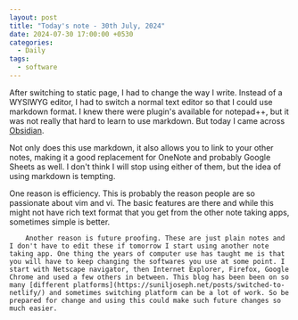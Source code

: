 ```yaml
---
layout: post
title: "Today's note - 30th July, 2024"
date: 2024-07-30 17:00:00 +0530
categories:
  - Daily
tags:
  - software
---
```


After switching to static page, I had to change the way I write. Instead of a WYSIWYG editor, I had to switch a normal text editor so that I could use markdown format. I knew there were plugin's available for notepad++, but it was not really that hard to learn to use markdown. But today I came across [Obsidian](https://obsidian.md/). 

Not only does this use markdown, it also allows you to link to your other notes, making it a good replacement for OneNote and probably Google Sheets as well. I don't think I will stop using either of them, but the idea of using markdown is tempting. 

One reason is efficiency. This is probably the reason people are so passionate about vim and vi. The basic features are there and while this might not have rich text format that you get from the other note taking apps, sometimes simple is better.

		Another reason is future proofing. These are just plain notes and I don't have to edit these if tomorrow I start using another note taking app. One thing the years of computer use has taught me is that you will have to keep changing the softwares you use at some point. I start with Netscape navigator, then Internet Explorer, Firefox, Google Chrome and used a few others in between. This blog has been been on so many [different platforms](https://suniljoseph.net/posts/switched-to-netlify/) and sometimes switching platform can be a lot of work. So be prepared for change and using this could make such future changes so much easier.

